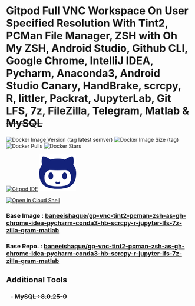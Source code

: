 # Gitpod Full VNC Workspace On User Specified Resolution With Tint2, PCMan File Manager, ZSH with Oh My ZSH, Android Studio, Github CLI, Google Chrome, IntelliJ IDEA, Pycharm, Anaconda3, Android Studio Canary, HandBrake, scrcpy, R, littler, Packrat, JupyterLab, Git LFS, 7z, FileZilla, Telegram, Matlab & ~~MySQL~~

[//]: # "![Docker Cloud Automated build](https://img.shields.io/docker/cloud/automated/baneeishaque/gp-vnc-pcman-zsh-as-gh-chrome-idea-pycharm-conda3-hb-scrcpy-r-jupyter-lfs-7z-zilla-gram-matlab-mysql)"
[//]: # "![Docker Cloud Build Status](https://img.shields.io/docker/cloud/build/baneeishaque/gp-vnc-pcman-zsh-as-gh-chrome-idea-pycharm-conda3-hb-scrcpy-r-jupyter-lfs-7z-zilla-gram-matlab-mysql)"
![Docker Image Version (tag latest semver)](https://img.shields.io/docker/v/baneeishaque/gp-vnc-pcman-zsh-as-gh-chrome-idea-pycharm-conda3-hb-scrcpy-r-jupyter-lfs-7z-zilla-gram-matlab-mysql/latest)
![Docker Image Size (tag)](https://img.shields.io/docker/image-size/baneeishaque/gp-vnc-pcman-zsh-as-gh-chrome-idea-pycharm-conda3-hb-scrcpy-r-jupyter-lfs-7z-zilla-gram-matlab-mysql/latest)
![Docker Pulls](https://img.shields.io/docker/pulls/baneeishaque/gp-vnc-pcman-zsh-as-gh-chrome-idea-pycharm-conda3-hb-scrcpy-r-jupyter-lfs-7z-zilla-gram-matlab-mysql)
![Docker Stars](https://img.shields.io/docker/stars/baneeishaque/gp-vnc-pcman-zsh-as-gh-chrome-idea-pycharm-conda3-hb-scrcpy-r-jupyter-lfs-7z-zilla-gram-matlab-mysql)

<a href="https://gitpod.io/#https://github.com/Baneeishaque/gp-vnc-pcman-zsh-as-gh-chrome-idea-pycharm-conda3-hb-scrcpy-r-jupyter-lfs-7z-zilla-gram-matlab-mysql"><img src="https://icons-for-free.com/iconfiles/png/512/gitpod-1324440164066425542.png" alt="Gitpod IDE" width="100" height="100"></a>
<a href="https://github1s.com/Baneeishaque/gp-vnc-pcman-zsh-as-gh-chrome-idea-pycharm-conda3-hb-scrcpy-r-jupyter-lfs-7z-zilla-gram-matlab-mysql"><img src="https://raw.githubusercontent.com/conwnet/github1s/master/resources/images/logo.svg" alt="Github1s Editor" width="100" height="100"></a>

[![Open in Cloud Shell](https://gstatic.com/cloudssh/images/open-btn.svg)](https://ssh.cloud.google.com/cloudshell/editor?cloudshell_git_repo=https://github.com/Baneeishaque/gp-vnc-pcman-zsh-as-gh-chrome-idea-pycharm-conda3-hb-scrcpy-r-jupyter-lfs-7z-zilla-gram-matlab-mysql)

### Base Image : [baneeishaque/gp-vnc-tint2-pcman-zsh-as-gh-chrome-idea-pycharm-conda3-hb-scrcpy-r-jupyter-lfs-7z-zilla-gram-matlab](https://hub.docker.com/repository/docker/baneeishaque/gp-vnc-tint2-pcman-zsh-as-gh-chrome-idea-pycharm-conda3-hb-scrcpy-r-jupyter-lfs-7z-zilla-gram-matlab)  
### Base Repo. : [baneeishaque/gp-vnc-tint2-pcman-zsh-as-gh-chrome-idea-pycharm-conda3-hb-scrcpy-r-jupyter-lfs-7z-zilla-gram-matlab](https://github.com/Baneeishaque/gp-vnc-tint2-pcman-zsh-as-gh-chrome-idea-pycharm-conda3-hb-scrcpy-r-jupyter-lfs-7z-zilla-gram-matlab)  

## Additional Tools
### &nbsp;&nbsp; - ~~MySQL : 8.0.25-0~~

[//]: # "[![Gitpod ready-to-code](https://img.shields.io/badge/Gitpod-ready--to--code-blue?logo=gitpod)](https://gitpod.io/#https://github.com/Baneeishaque/gp-vnc-pcman-zsh-as-gh-chrome-idea-pycharm-conda3-hb-scrcpy-r-jupyter-lfs-7z-zilla-gram-matlab-mysql)"
